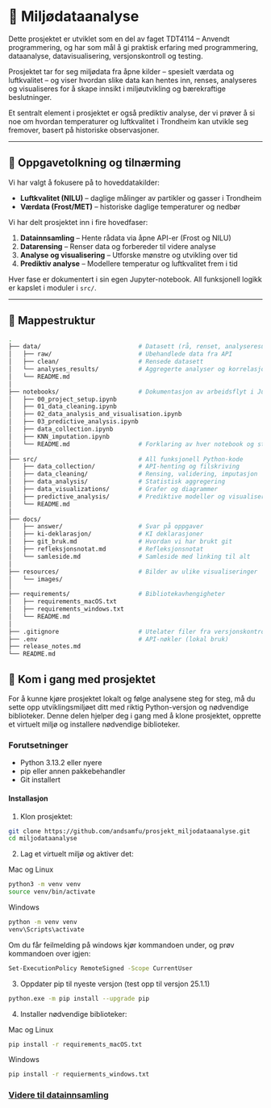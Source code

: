# 🌳 Miljødataanalyse

Dette prosjektet er utviklet som en del av faget TDT4114 – Anvendt programmering, og har som mål å gi praktisk erfaring med programmering, dataanalyse, datavisualisering, versjonskontroll og testing.

Prosjektet tar for seg miljødata fra åpne kilder – spesielt værdata og luftkvalitet – og viser hvordan slike data kan hentes inn, renses, analyseres og visualiseres for å skape innsikt i miljøutvikling og bærekraftige beslutninger.

Et sentralt element i prosjektet er også prediktiv analyse, der vi prøver å si noe om hvordan temperaturer og luftkvalitet i Trondheim kan utvikle seg fremover, basert på historiske observasjoner.



---

## 📖 Oppgavetolkning og tilnærming

Vi har valgt å fokusere på to hoveddatakilder:

- **Luftkvalitet (NILU)** – daglige målinger av partikler og gasser i Trondheim
- **Værdata (Frost/MET)** – historiske daglige temperaturer og nedbør

Vi har delt prosjektet inn i fire hovedfaser:

1. **Datainnsamling** – Hente rådata via åpne API-er (Frost og NILU)
2. **Datarensing** – Renser data og forbereder til videre analyse
3. **Analyse og visualisering** – Utforske mønstre og utvikling over tid
4. **Prediktiv analyse** – Modellere temperatur og luftkvalitet frem i tid

Hver fase er dokumentert i sin egen Jupyter-notebook. All funksjonell logikk er kapslet i moduler i `src/`.

---

## 🧱 Mappestruktur

```bash
.
├── data/                           # Datasett (rå, renset, analyseresultater)
│   ├── raw/                        # Ubehandlede data fra API
│   ├── clean/                      # Rensede datasett
│   └── analyses_results/           # Aggregerte analyser og korrelasjoner
│   └── README.md                  
│
├── notebooks/                      # Dokumentasjon av arbeidsflyt i Jupyter
│   ├── 00_project_setup.ipynb
│   ├── 01_data_cleaning.ipynb
│   ├── 02_data_analysis_and_visualisation.ipynb
│   ├── 03_predictive_analysis.ipynb
│   ├── data_collection.ipynb
│   ├── KNN_imputation.ipynb
│   └── README.md                   # Forklaring av hver notebook og struktur
│
├── src/                            # All funksjonell Python-kode
│   ├── data_collection/            # API-henting og filskriving
│   ├── data_cleaning/              # Rensing, validering, imputasjon
│   ├── data_analysis/              # Statistisk aggregering
│   ├── data_visualizations/        # Grafer og diagrammer
│   ├── predictive_analysis/        # Prediktive modeller og visualisering
│   └── README.md                  
│
├── docs/                           
│   ├── answer/                     # Svar på oppgaver
│   ├── ki-deklarasjon/             # KI deklarasjoner
│   ├── git_bruk.md                 # Hvordan vi har brukt git
│   ├── refleksjonsnotat.md         # Refleksjonsnotat
│   └── samleside.md                # Samleside med linking til alt
│
├── resources/                      # Bilder av ulike visualiseringer
│   └── images/
│
├── requirements/                   # Bibliotekavhengigheter
│   ├── requirements_macOS.txt
│   ├── requirements_windows.txt
│   └── README.md
│
├── .gitignore                      # Utelater filer fra versjonskontroll
├── .env                            # API-nøkler (lokal bruk)
├── release_notes.md
└── README.md
```

## 🚀 Kom i gang med prosjektet

For å kunne kjøre prosjektet lokalt og følge analysene steg for steg, må du sette opp utviklingsmiljøet ditt med riktig Python-versjon og nødvendige biblioteker. Denne delen hjelper deg i gang med å klone prosjektet, opprette et virtuelt miljø og installere nødvendige biblioteker.

### Forutsetninger
- Python 3.13.2 eller nyere
- pip eller annen pakkebehandler
- Git installert

#### Installasjon

1. Klon prosjektet:
```bash
git clone https://github.com/andsamfu/prosjekt_miljodataanalyse.git
cd miljodataanalyse
```

2. Lag et virtuelt miljø og aktiver det:

Mac og Linux
```bash
python3 -m venv venv
source venv/bin/activate
```

Windows
```bash
python -m venv venv
venv\Scripts\activate
```

Om du får feilmelding på windows kjør kommandoen under, og prøv kommandoen over igjen:
```bash
Set-ExecutionPolicy RemoteSigned -Scope CurrentUser
```

3. Oppdater pip til nyeste versjon (test opp til versjon 25.1.1)
```bash
python.exe -m pip install --upgrade pip
```

4. Installer nødvendige biblioteker:

Mac og Linux
```bash
pip install -r requirements_macOS.txt
```

Windows
```bash
pip install -r requierments_windows.txt
```

### [Videre til datainnsamling](notebooks/00_project_setup.ipynb) 



